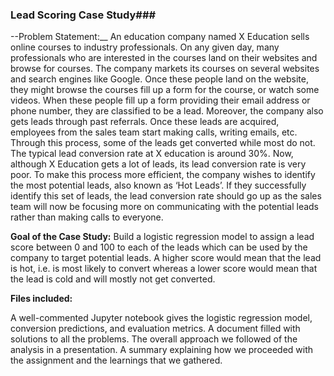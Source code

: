 ### Lead Scoring Case Study###

--Problem Statement:__
An education company named X Education sells online courses to industry professionals. On any given day, many professionals who are interested in the courses land on their websites and browse for courses. The company markets its courses on several websites and search engines like Google. Once these people land on the website, they might browse the courses fill up a form for the course, or watch some videos. When these people fill up a form providing their email address or phone number, they are classified to be a lead. Moreover, the company also gets leads through past referrals. Once these leads are acquired, employees from the sales team start making calls, writing emails, etc. Through this process, some of the leads get converted while most do not. The typical lead conversion rate at X education is around 30%. Now, although X Education gets a lot of leads, its lead conversion rate is very poor. To make this process more efficient, the company wishes to identify the most potential leads, also known as ‘Hot Leads’. If they successfully identify this set of leads, the lead conversion rate should go up as the sales team will now be focusing more on communicating with the potential leads rather than making calls to everyone.

__Goal of the Case Study:__
Build a logistic regression model to assign a lead score between 0 and 100 to each of the leads which can be used by the company to target potential leads. A higher score would mean that the lead is hot, i.e. is most likely to convert whereas a lower score would mean that the lead is cold and will mostly not get converted.

__Files included:__

A well-commented Jupyter notebook gives the logistic regression model, conversion predictions, and evaluation metrics.
A document filled with solutions to all the problems.
The overall approach we followed of the analysis in a presentation.
A summary explaining how we proceeded with the assignment and the learnings that we gathered.
